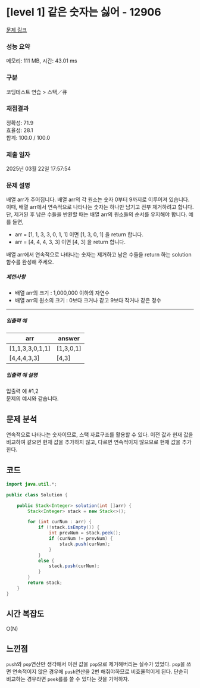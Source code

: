 # [level 1] 같은 숫자는 싫어 - 12906 

[문제 링크](https://school.programmers.co.kr/learn/courses/30/lessons/12906) 

### 성능 요약

메모리: 111 MB, 시간: 43.01 ms

### 구분

코딩테스트 연습 > 스택／큐

### 채점결과

정확성: 71.9<br/>효율성: 28.1<br/>합계: 100.0 / 100.0

### 제출 일자

2025년 03월 22일 17:57:54

### 문제 설명

<p>배열 arr가 주어집니다. 배열 arr의 각 원소는 숫자 0부터 9까지로 이루어져 있습니다. 이때, 배열 arr에서 연속적으로 나타나는 숫자는 하나만 남기고 전부 제거하려고 합니다. 단, 제거된 후 남은 수들을 반환할 때는 배열 arr의 원소들의 순서를 유지해야 합니다. 예를 들면,</p>

<ul>
<li>arr = [1, 1, 3, 3, 0, 1, 1] 이면 [1, 3, 0, 1] 을 return 합니다.</li>
<li>arr = [4, 4, 4, 3, 3] 이면 [4, 3] 을 return 합니다.</li>
</ul>

<p>배열 arr에서 연속적으로 나타나는 숫자는 제거하고 남은 수들을 return 하는 solution 함수를 완성해 주세요.</p>

<h5>제한사항</h5>

<ul>
<li>배열 arr의 크기 : 1,000,000 이하의 자연수</li>
<li>배열 arr의 원소의 크기 : 0보다 크거나 같고 9보다 작거나 같은 정수</li>
</ul>

<hr>

<h5>입출력 예</h5>
<table class="table">
        <thead><tr>
<th>arr</th>
<th>answer</th>
</tr>
</thead>
        <tbody><tr>
<td>[1,1,3,3,0,1,1]</td>
<td>[1,3,0,1]</td>
</tr>
<tr>
<td>[4,4,4,3,3]</td>
<td>[4,3]</td>
</tr>
</tbody>
      </table>
<h5>입출력 예 설명</h5>

<p>입출력 예 #1,2<br>
문제의 예시와 같습니다.</p>

## 문제 분석
연속적으로 나타나는 숫자이므로, 스택 자료구조를 활용할 수 있다. 이전 값과 현재 값을 비교하여 같으면 현재 값을 추가하지 않고, 다르면 연속적이지 않으므로 현재 값을 추가한다.

## 코드
```java
import java.util.*;

public class Solution {

    public Stack<Integer> solution(int []arr) {
        Stack<Integer> stack = new Stack<>();

        for (int curNum : arr) {
            if (!stack.isEmpty()) {
                int prevNum = stack.peek();
                if (curNum != prevNum) {
                    stack.push(curNum);
                }
            }
            else {
                stack.push(curNum);
            }
        }
        return stack;
    }
}
```
## 시간 복잡도
O(N)

## 느낀점
`push`와 `pop`연산만 생각해서 이전 값을 `pop`으로 제거해버리는 실수가 있었다. `pop`을 쓰면 연속적이지 않은 경우에 `push`연산을 2번 해줘야하므로 비효율적이게 된다. 단순히 비교하는 경우라면 `peek`를를 쓸 수 있다는 것을 기억하자.